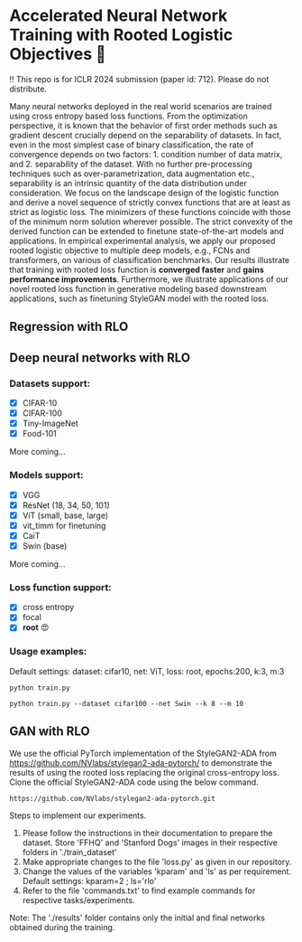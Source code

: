 # Accelerated Neural Network Training with Rooted Logistic Objectives :rocket:
:bangbang: This repo is for ICLR 2024 submission (paper id: 712). Please do not distribute.

Many neural networks deployed in the real world scenarios are trained using cross entropy based loss functions. From the optimization perspective, it is known that the behavior of first order methods such as gradient descent crucially depend on the separability of datasets. In fact, even in the most simplest case of binary classification, the rate of convergence depends on two factors: 1. condition number of data matrix, and 2. separability of the dataset. With no further pre-processing techniques such as over-parametrization, data augmentation etc., separability is an intrinsic quantity of the data distribution under consideration. We focus on the landscape design of the logistic function and derive a novel sequence of strictly convex functions that are at least as strict as logistic loss. The minimizers of these functions coincide with those of the minimum norm solution wherever possible. The strict convexity of the derived function can be extended to finetune state-of-the-art models and applications. In empirical experimental analysis, we apply our proposed rooted logistic objective to multiple deep models, e.g., FCNs and transformers, on various of classification benchmarks. Our results illustrate that training with rooted loss function is **converged faster** and **gains performance improvements**. Furthermore, we illustrate applications of our novel rooted loss function in generative modeling based downstream applications, such as finetuning StyleGAN model with the rooted loss. 
## Regression with RLO

## Deep neural networks with RLO

### Datasets support:
- [x] CIFAR-10
- [x] CIFAR-100
- [x] Tiny-ImageNet
- [x] Food-101

More coming...
### Models support:
- [x] VGG
- [x] ResNet (18, 34, 50, 101)
- [x] ViT (small, base, large)
- [x] vit_timm for finetuning
- [x] CaiT
- [x] Swin (base)

More coming...
### Loss function support:
- [x] cross entropy
- [x] focal
- [x] **root** :heart_eyes:

### Usage examples: 
Default settings: dataset: cifar10, net: ViT, loss: root, epochs:200, k:3, m:3
```
python train.py
```
```
python train.py --dataset cifar100 --net Swin --k 8 --m 10
```
 
## GAN with RLO
We use the official PyTorch implementation of the StyleGAN2-ADA from https://github.com/NVlabs/stylegan2-ada-pytorch/ to demonstrate the results of using the rooted loss replacing the original cross-entropy loss.
Clone the official StyleGAN2-ADA code using the below command.
```
https://github.com/NVlabs/stylegan2-ada-pytorch.git
```
Steps to implement our experiments.
1. Please follow the instructions in their documentation to prepare the dataset. Store 'FFHQ' and 'Stanford Dogs' images in their respective folders in './train_dataset'
2. Make appropriate changes to the file 'loss.py' as given in our repository.
3. Change the values of the variables 'kparam' and 'ls' as per requirement. Default settings: kparam=2 ; ls='rlo'
4. Refer to the file 'commands.txt' to find example commands for respective tasks/experiments.

Note: The './results' folder contains only the initial and final networks obtained during the training.
